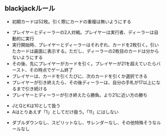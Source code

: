 
## blackjackルール

 * 初期カードは52枚。引く際にカードの重複は無いようにする
 - プレイヤーとディーラーの2人対戦。プレイヤーは実行者、ディーラーは自動的に実行
 - 実行開始時、プレイヤーとディーラーはそれぞれ、カードを2枚引く。引いたカードは画面に表示する。ただし、ディーラーの2枚目のカードは分からないようにする
 - その後、先にプレイヤーがカードを引く。プレイヤーが21を超えていたらバースト、その時点でゲーム終了
 - プレイヤーは、カードを引くたびに、次のカードを引くか選択できる
 - プレイヤーが引き終えたら、その後ディーラーは、自分の手札が17以上になるまで引き続ける
 - プレイヤーとディーラーが引き終えたら勝負。より21に近い方の勝ち
 * JとQとKは10として扱う
 * Aはとりあえず「1」としてだけ扱う。「11」にはしない
 - ダブルダウンなし、スピリットなし、サレンダーなし、その他特殊そうなルールなし